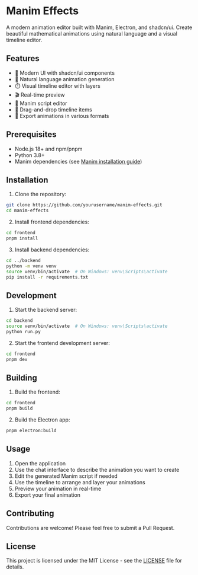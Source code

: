 # Manim Effects

A modern animation editor built with Manim, Electron, and shadcn/ui. Create beautiful mathematical animations using natural language and a visual timeline editor.

## Features

- 🎨 Modern UI with shadcn/ui components
- 📝 Natural language animation generation
- ⏱️ Visual timeline editor with layers
- 🎬 Real-time preview
- 📜 Manim script editor
- 🎯 Drag-and-drop timeline items
- 🎥 Export animations in various formats

## Prerequisites

- Node.js 18+ and npm/pnpm
- Python 3.8+
- Manim dependencies (see [Manim installation guide](https://docs.manim.community/en/stable/installation.html))

## Installation

1. Clone the repository:
```bash
git clone https://github.com/yourusername/manim-effects.git
cd manim-effects
```

2. Install frontend dependencies:
```bash
cd frontend
pnpm install
```

3. Install backend dependencies:
```bash
cd ../backend
python -m venv venv
source venv/bin/activate  # On Windows: venv\Scripts\activate
pip install -r requirements.txt
```

## Development

1. Start the backend server:
```bash
cd backend
source venv/bin/activate  # On Windows: venv\Scripts\activate
python run.py
```

2. Start the frontend development server:
```bash
cd frontend
pnpm dev
```

## Building

1. Build the frontend:
```bash
cd frontend
pnpm build
```

2. Build the Electron app:
```bash
pnpm electron:build
```

## Usage

1. Open the application
2. Use the chat interface to describe the animation you want to create
3. Edit the generated Manim script if needed
4. Use the timeline to arrange and layer your animations
5. Preview your animation in real-time
6. Export your final animation

## Contributing

Contributions are welcome! Please feel free to submit a Pull Request.

## License

This project is licensed under the MIT License - see the [LICENSE](LICENSE) file for details. 